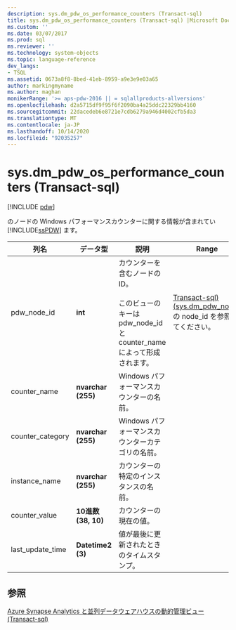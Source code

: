```yaml
---
description: sys.dm_pdw_os_performance_counters (Transact-sql)
title: sys.dm_pdw_os_performance_counters (Transact-sql) |Microsoft Docs
ms.custom: ''
ms.date: 03/07/2017
ms.prod: sql
ms.reviewer: ''
ms.technology: system-objects
ms.topic: language-reference
dev_langs:
- TSQL
ms.assetid: 0673a8f8-8bed-41eb-8959-a9e3e9e03a65
author: markingmyname
ms.author: maghan
monikerRange: '>= aps-pdw-2016 || = sqlallproducts-allversions'
ms.openlocfilehash: d2a5715df9f95f6f2090ba4a25ddc22329bb4160
ms.sourcegitcommit: 22dacedeb6e8721e7cdb6279a946d4002cfb5da3
ms.translationtype: MT
ms.contentlocale: ja-JP
ms.lasthandoff: 10/14/2020
ms.locfileid: "92035257"
---
```

# <a name="sysdm_pdw_os_performance_counters-transact-sql"></a>sys.dm_pdw_os_performance_counters (Transact-sql)
[!INCLUDE [pdw](../../includes/applies-to-version/pdw.md)]

  のノードの Windows パフォーマンスカウンターに関する情報が含まれてい [!INCLUDE[ssPDW](../../includes/sspdw-md.md)] ます。  
  
|列名|データ型|説明|Range|  
|-----------------|---------------|-----------------|-----------|  
|pdw_node_id|**int**|カウンターを含むノードの ID。<br /><br /> このビューのキーは pdw_node_id と counter_name によって形成されます。|[Transact-sql&#41;&#40;sys.dm_pdw_nodes](../../relational-databases/system-dynamic-management-views/sys-dm-pdw-nodes-transact-sql.md)の node_id を参照してください。|  
|counter_name|**nvarchar (255)**|Windows パフォーマンスカウンターの名前。||  
|counter_category|**nvarchar (255)**|Windows パフォーマンスカウンターカテゴリの名前。||  
|instance_name|**nvarchar (255)**|カウンターの特定のインスタンスの名前。||  
|counter_value|**10進数 (38, 10)**|カウンターの現在の値。||  
|last_update_time|**Datetime2 (3)**|値が最後に更新されたときのタイムスタンプ。||  
  
## <a name="see-also"></a>参照  
 [Azure Synapse Analytics と並列データウェアハウスの動的管理ビュー &#40;Transact-sql&#41;](../../relational-databases/system-dynamic-management-views/sql-and-parallel-data-warehouse-dynamic-management-views.md)  
  
  
